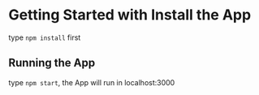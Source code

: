 # Getting Started with Install the App

type `npm install` first

## Running the App

type `npm start`, the App will run in localhost:3000